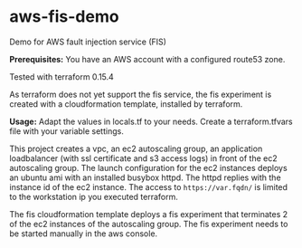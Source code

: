 # aws-fis-demo
Demo for AWS fault injection service (FIS)

**Prerequisites:**
You have an AWS account with a configured route53 zone.

Tested with terraform 0.15.4

As terraform does not yet support the fis service, the fis experiment
is created with a cloudformation template, installed by terraform.

**Usage:**
Adapt the values in locals.tf to your needs.
Create a terraform.tfvars file with your variable settings.

This project creates a vpc, an ec2 autoscaling group, an application loadbalancer
(with ssl certificate and s3 access logs) in front of the ec2 autoscaling group. The launch configuration for the 
ec2 instances deploys an ubuntu ami with an installed busybox httpd. The httpd replies
with the instance id of the ec2 instance. The access to
`https://var.fqdn/` is limited to the workstation ip you executed terraform.

The fis cloudformation template deploys a fis experiment that terminates 2 of the
ec2 instances of the autoscaling group. The fis experiment needs to be started manually
in the aws console.
